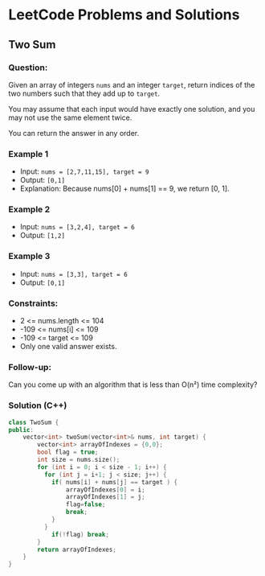 # LeetCode Problems and Solutions

## Two Sum

### Question:
Given an array of integers `nums` and an integer `target`, return indices of the two numbers such that they add up to `target`.

You may assume that each input would have exactly one solution, and you may not use the same element twice.

You can return the answer in any order.

### Example 1
- Input: `nums = [2,7,11,15], target = 9`
- Output: `[0,1]`
- Explanation: Because nums[0] + nums[1] == 9, we return [0, 1].
  
### Example 2
- Input: `nums = [3,2,4], target = 6`
- Output: `[1,2]`
  
### Example 3
- Input: `nums = [3,3], target = 6`
- Output: `[0,1]`

### Constraints:
- 2 <= nums.length <= 104
- -109 <= nums[i] <= 109
- -109 <= target <= 109
- Only one valid answer exists.

### Follow-up:
Can you come up with an algorithm that is less than O(n²) time complexity?

### Solution (C++)
```cpp
class TwoSum {
public:
    vector<int> twoSum(vector<int>& nums, int target) {
        vector<int> arrayOfIndexes = {0,0};
        bool flag = true;
        int size = nums.size();
        for (int i = 0; i < size - 1; i++) {
          for (int j = i+1; j < size; j++) {
            if( nums[i] + nums[j] == target ) {
                arrayOfIndexes[0] = i;
                arrayOfIndexes[1] = j;
                flag=false;
                break;
            }
          }
            if(!flag) break;
        }
        return arrayOfIndexes;
    }
}
